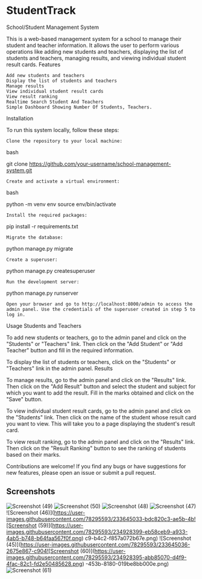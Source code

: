 # StudentTrack
School/Student Management System

This is a web-based management system for a school to manage their student and teacher information. It allows the user to perform various operations like adding new students and teachers, displaying the list of students and teachers, managing results, and viewing individual student result cards.
Features

    Add new students and teachers
    Display the list of students and teachers
    Manage results
    View individual student result cards
    View result ranking
    Realtime Search Student And Teachers
    Simple Dashboard Showing Number Of Students, Teachers.

Installation

To run this system locally, follow these steps:

    Clone the repository to your local machine:

bash

git clone https://github.com/your-username/school-management-system.git

    Create and activate a virtual environment:

bash

python -m venv env
source env/bin/activate

    Install the required packages:

pip install -r requirements.txt

    Migrate the database:

python manage.py migrate

    Create a superuser:

python manage.py createsuperuser

    Run the development server:

python manage.py runserver

    Open your browser and go to http://localhost:8000/admin to access the admin panel. Use the credentials of the superuser created in step 5 to log in.

Usage
Students and Teachers

To add new students or teachers, go to the admin panel and click on the "Students" or "Teachers" link. Then click on the "Add Student" or "Add Teacher" button and fill in the required information.

To display the list of students or teachers, click on the "Students" or "Teachers" link in the admin panel.
Results

To manage results, go to the admin panel and click on the "Results" link. Then click on the "Add Result" button and select the student and subject for which you want to add the result. Fill in the marks obtained and click on the "Save" button.

To view individual student result cards, go to the admin panel and click on the "Students" link. Then click on the name of the student whose result card you want to view. This will take you to a page displaying the student's result card.

To view result ranking, go to the admin panel and click on the "Results" link. Then click on the "Result Ranking" button to see the ranking of students based on their marks.


Contributions are welcome! If you find any bugs or have suggestions for new features, please open an issue or submit a pull request.
<h2>Screenshots </h2>

![Screenshot (49)](https://user-images.githubusercontent.com/78295593/233644826-12882438-5908-4a44-8967-7452b856e5db.png)
![Screenshot (50)](https://user-images.githubusercontent.com/78295593/233645013-276a866e-b434-4aca-a62b-ab8d1d6fc106.png)
![Screenshot (48)](https://user-images.githubusercontent.com/78295593/233645023-b5251816-34ba-43b0-9d05-7f0ba4612a10.png)
![Screenshot (47)](https://user-images.githubusercontent.com/78295593/233645029-cbc3fecb-dc40-4b22-979e-85e70b7766c4.png)
![Screenshot (46)](https://user-images.githubusercontent.com/78295593/233645033-bdc820c3-ae5b-4b![Screenshot (59)](https://user-images.githubusercontent.com/78295593/234928399-eb58ceb9-a933-4ab5-b748-b64faa567f0f.png)
c9-b4c2-f857a072b67e.png)
![Screenshot (45)](https://user-images.githubusercontent.com/78295593/233645036-2675e867-c904![Screenshot (60)](https://user-images.githubusercontent.com/78295593/234928395-abb85070-d4f9-4fac-82c1-fd2e50485628.png)
-453b-8180-019be8bb000e.png)
![Screenshot (61)](https://user-images.githubusercontent.com/78295593/234928391-75ae2eeb-d815-4459-a596-23d41e82e5ee.png)
